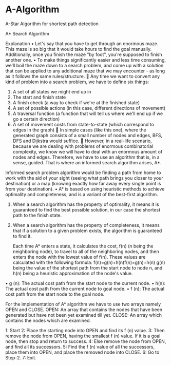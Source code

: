 # A-Algorithm
A-Star Algorithm for shortest path detection

A* Search Algorithm

  
 Explanation
•	Let's say that you have to get through an enormous maze. This maze is so big that it would take hours to find the goal manually. Additionally, once you finish the maze "by foot", you're supposed to finish another one.
•	To make things significantly easier and less time consuming, we'll boil the maze down to a search problem, and come up with a solution that can be applied to any additional maze that we may encounter - as long as it follows the same rules/structure.
	Any time we want to convert any kind of problem into a search problem, we have to define six things:
1.	A set of all states we might end up in
2.	The start and finish state
3.	A finish check (a way to check if we're at the finished state)
4.	A set of possible actions (in this case, different directions of movement)
5.	A traversal function (a function that will tell us where we'll end up if we go a certain direction)
6.	A set of movement costs from state-to-state (which correspond to edges in the graph)
	In simple cases (like this one), where the generated graph consists of a small number of nodes and edges, BFS, DFS and Dijkstra would suffice.
	However, in a real-life scenario, because we are dealing with problems of enormous combinatorial complexity, we know we will have to deal with an enormous amount of nodes and edges. Therefore, we have to use an algorithm that is, in a sense, guided. That is where an informed search algorithm arises, A*.

Informed search problem algorithm would be finding a path from home to work with the aid of your sight (seeing what path brings you closer to your destination) or a map (knowing exactly how far away every single point is from your destination).
•	A* is based on using heuristic methods to achieve optimality and completeness, and is a variant of the best-first algorithm.
1)	When a search algorithm has the property of optimality, it means it is guaranteed to find the best possible solution, in our case the shortest path to the finish state.
2)	When a search algorithm has the property of completeness, it means that if a solution to a given problem exists, the algorithm is guaranteed to find it.

	Each time A* enters a state, it calculates the cost, f(n) (n being the neighboring node), to travel to all of the neighboring nodes, and then enters the node with the lowest value of f(n).
	These values are calculated with the following formula:
f(n)=g(n)+h(n)f(n)=g(n)+h(n)
	g(n) being the value of the shortest path from the start node to node n, and h(n) being a heuristic approximation of the node's value.

•	g (n): The actual cost path from the start node to the current node. 
•	h(n): The actual cost path from the current node to goal node.
•	f (n): The actual cost path from the start node to the goal node.

 For the implementation of A* algorithm we have to use two arrays namely OPEN and CLOSE.
OPEN: An array that contains the nodes that have been generated but have not been yet examined till yet.
CLOSE: An array which contains the nodes which are examined.

1: Start
2: Place the starting node into OPEN and find its f (n) value.
3: Then remove the node from OPEN, having the smallest f (n) value. If it is a goal node, then stop and return to success.
4: Else remove the node from OPEN, and find all its successors.
5: Find the f (n) value of all the successors, place them into OPEN, and place the removed node into CLOSE.
6: Go to Step-2.
7: Exit.
